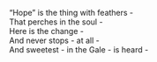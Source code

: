“Hope” is the thing with feathers -  
That perches in the soul -  
Here is the change -  
And never stops - at all -  
And sweetest - in the Gale - is heard -  
